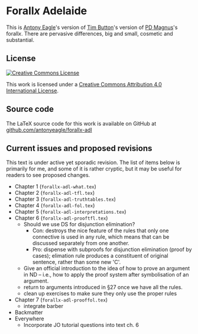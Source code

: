 Forall*x* Adelaide
==================

This is [Antony Eagle](https://antonyeagle.org)'s version of [Tim Button](http://nottub.com)'s version of [PD Magnus](https://www.fecundity.com/job/)'s forall*x*. There are pervasive differences, big and small, cosmetic and substantial.

License
-------

[![Creative Commons License](https://i.creativecommons.org/l/by/4.0/88x31.png)](http://creativecommons.org/licenses/by/4.0/)

This work is licensed under a [Creative Commons Attribution 4.0 International License]("http://creativecommons.org/licenses/by/4.0/).

Source code
-----------

The LaTeX source code for this work is available on GitHub at [github.com/antonyeagle/forallx-adl](https://github.com/antonyeagle/forallx-adl)

Current issues and proposed revisions
-------------------------------------

This text is under active yet sporadic revision. The list of items below is primarily for me, and some of it is rather cryptic, but it may be useful for readers to see proposed changes.

* Chapter 1 (`forallx-adl-what.tex`) 
* Chapter 2 (`forallx-adl-tfl.tex`)
* Chapter 3 (`forallx-adl-truthtables.tex`)
* Chapter 4 (`forallx-adl-fol.tex`)
* Chapter 5 (`forallx-adl-interpretations.tex`)
* Chapter 6 (`forallx-adl-prooftfl.tex`)
	*  Should we use DS for disjunction elimination?
		* Con: destroys the nice feature of the rules that only one connective is used in any rule, which means that can be discussed separately from one another.
		* Pro: dispense with subproofs for disjunction elimination (proof by cases); elimation rule produces a constituent of original sentence, rather than some new 'C'. 
	* Give an official introduction to the idea of how to prove an argument in ND – i.e., how to apply the proof system after symbolisation of an argument.
	* return to arguments introduced in §27 once we have all the rules.
	* clean up exercises to make sure they only use the proper rules
* Chapter 7 (`forallx-adl-prooffol.tex`)
	- integrate barber
* Backmatter
* Everywhere
	* Incorporate JO tutorial questions into text ch. 6














